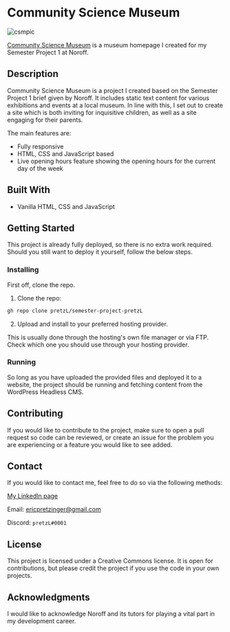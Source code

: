 # Community Science Museum

![csmpic](https://user-images.githubusercontent.com/30121693/171003061-90d66fc5-6fae-4925-8bff-170cdea8f9a0.png)

[Community Science Museum](https://csm-pretzl.netlify.app/) is a museum homepage I created for my Semester Project 1 at Noroff.

## Description

Community Science Museum is a project I created based on the Semester Project 1 brief given by Noroff. It includes static text content for various exhibitions and events at a local museum. In line with this, I set out to create a site which is both inviting for inquisitive children, as well as a site engaging for their parents.

The main features are:

- Fully responsive
- HTML, CSS and JavaScript based
- Live opening hours feature showing the opening hours for the current day of the week

## Built With

- Vanilla HTML, CSS and JavaScript

## Getting Started

This project is already fully deployed, so there is no extra work required. Should you still want to deploy it yourself, follow the below steps.

### Installing

First off, clone the repo.

1. Clone the repo:

```bash
gh repo clone pretzL/semester-project-pretzL
```

2. Upload and install to your preferred hosting provider.

This is usually done through the hosting's own file manager or via FTP. Check which one you should use through your hosting provider.

### Running

So long as you have uploaded the provided files and deployed it to a website, the project should be running and fetching content from the WordPress Headless CMS.

## Contributing

If you would like to contribute to the project, make sure to open a pull request so code can be reviewed, or create an issue for the problem you are experiencing or a feature you would like to see added.

## Contact

If you would like to contact me, feel free to do so via the following methods:

[My LinkedIn page](https://www.linkedin.com/in/eric-pretzinger-0753551a4/)

Email: ericpretzinger@gmail.com

Discord: `pretzL#0001`

## License

This project is licensed under a Creative Commons license. It is open for contributions, but please credit the project if you use the code in your own projects.

## Acknowledgments

I would like to acknowledge Noroff and its tutors for playing a vital part in my development career.
